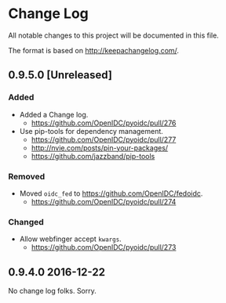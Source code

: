 # Change Log
All notable changes to this project will be documented in this file.

The format is based on http://keepachangelog.com/.

## 0.9.5.0 [Unreleased]

### Added
- Added a Change log.
  - https://github.com/OpenIDC/pyoidc/pull/276
- Use pip-tools for dependency management.
  - https://github.com/OpenIDC/pyoidc/pull/277
  - http://nvie.com/posts/pin-your-packages/
  - https://github.com/jazzband/pip-tools

### Removed
- Moved `oidc_fed` to https://github.com/OpenIDC/fedoidc.
  - https://github.com/OpenIDC/pyoidc/pull/274

### Changed
- Allow webfinger accept `kwargs`.
  - https://github.com/OpenIDC/pyoidc/pull/273

## 0.9.4.0 2016-12-22
No change log folks. Sorry.
